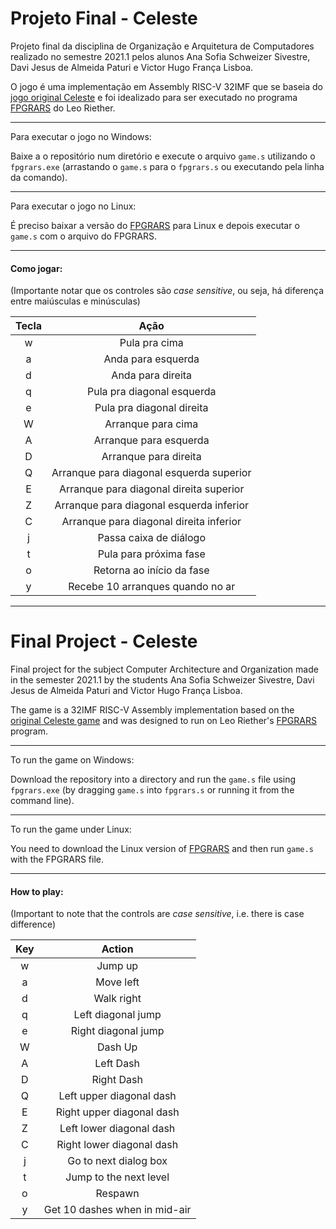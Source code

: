 # Projeto Final - Celeste

Projeto final da disciplina de Organização e Arquitetura de Computadores realizado no semestre 2021.1 pelos alunos Ana Sofia Schweizer Sivestre, Davi Jesus de Almeida Paturi e Victor Hugo França Lisboa.

O jogo é uma implementação em Assembly RISC-V 32IMF que se baseia do [jogo original Celeste](http://www.celestegame.com/) e foi idealizado para ser executado no programa [FPGRARS](https://www.github.com/LeoRiether/FPGRARS) do Leo Riether.

---

Para executar o jogo no Windows:

Baixe a o repositório num diretório e execute o arquivo `game.s` utilizando o `fpgrars.exe` (arrastando o `game.s` para o `fpgrars.s` ou executando pela linha da comando).

---

Para executar o jogo no Linux:

É preciso baixar a versão do [FPGRARS](https://www.github.com/LeoRiether/FPGRARS) para Linux e depois executar o `game.s` com o arquivo do FPGRARS.

---

#### Como jogar:
(Importante notar que os controles são _case sensitive_, ou seja, há diferença entre maiúsculas e minúsculas)

Tecla | Ação
:---: | :---:
w | Pula pra cima
a | Anda para esquerda
d | Anda para direita
q | Pula pra diagonal esquerda
e | Pula pra diagonal direita
W | Arranque para cima
A | Arranque para esquerda
D | Arranque para direita
Q | Arranque para diagonal esquerda superior
E | Arranque para diagonal direita superior
Z | Arranque para diagonal esquerda inferior
C | Arranque para diagonal direita inferior
j | Passa caixa de diálogo
t | Pula para próxima fase
o | Retorna ao início da fase
y | Recebe 10 arranques quando no ar

---

# Final Project - Celeste

Final project for the subject Computer Architecture and Organization made in the semester 2021.1 by the students Ana Sofia Schweizer Sivestre, Davi Jesus de Almeida Paturi and Victor Hugo França Lisboa.

The game is a 32IMF RISC-V Assembly implementation based on the [original Celeste game](http://www.celestegame.com/) and was designed to run on Leo Riether's [FPGRARS](https://www.github.com/LeoRiether/FPGRARS) program.

---

To run the game on Windows:

Download the repository into a directory and run the `game.s` file using `fpgrars.exe` (by dragging `game.s` into `fpgrars.s` or running it from the command line).

---

To run the game under Linux:

You need to download the Linux version of [FPGRARS](https://www.github.com/LeoRiether/FPGRARS) and then run `game.s` with the FPGRARS file.

---

#### How to play:
(Important to note that the controls are _case sensitive_, i.e. there is case difference)

Key | Action
:---: | :---:
w | Jump up
a | Move left
d | Walk right
q | Left diagonal jump
e | Right diagonal jump
W | Dash Up
A | Left Dash
D | Right Dash
Q | Left upper diagonal dash
E | Right upper diagonal dash
Z | Left lower diagonal dash
C | Right lower diagonal dash
j | Go to next dialog box
t | Jump to the next level
o | Respawn
y | Get 10 dashes when in mid-air
